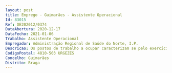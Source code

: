 ```yaml
--- 
layout: post
title: Emprego - Guimarães - Assistente Operacional
Id: 83015
Ref: OE202012/0374
DataAbertura: 2020-12-17
DataFecho: 2021-01-06
Trabalho: Assistente Operacional
Empregador: Administração Regional de Saúde do Norte, I.P.
Descricao: Os postos de trabalho a ocupar caracterizam se pelo exercício de funções correspondentes à carreira de assistente operacional, tais como funções de natureza executiva e de caráter manual ou mecânico, enquadradas em diretivas gerais bem definidas e com graus de complexidade variável  execução de funções de apoio elementares, indispensáveis ao funcionamento dos órgãos e serviços, podendo comportar esforço físico e a responsabilidade pelos equipamentos sob sua guarda e pela sua correta utilização, procedendo, quando necessário, à manutenção e reparação dos mesmos.
CodigoPostal: 4810-503 URGEZES
Concelho: Guimarães
Distrito: Braga
--- 
```

